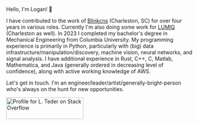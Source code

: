 Hello, I'm Logan! :cowboy_hat_face:

I have contributed to the work of [Blinkcns](https://www.blinkcns.com/) (Charleston, SC) for over four years in various roles. Currently I'm also doing some work for [LUMIQ](https://lumiq.tech/) (Charleston as well). In 2023 I completed my bachelor's degree in Mechanical Engineering from Columbia University. My programming experience is primarily in Python, particularly with (big) data infrastructure/manipulation/discovery, machine vision, neural networks, and signal analysis. I have additional experience in Rust, C++, C, Matlab, Mathematica, and Java (generally ordered in decreasing level of confidence), along with active working knowledge of AWS. 

Let's get in touch. I'm an engineer/leader/artist/generally-bright-person who's always on the hunt for new opportunities.

<a href="https://stackoverflow.com/users/5379649/l-teder"><img src="https://stackexchange.com/users/flair/7019716.png?theme=dark" width="208" height="58" alt="Profile for L. Teder on Stack Overflow" title="Profile for L. Teder on Stack Overflow"></a>
